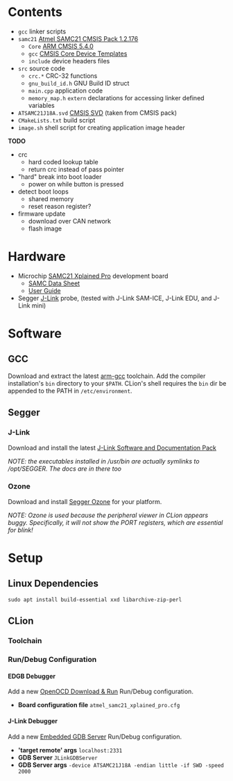 # Contents

* `gcc` linker scripts
* `samc21` [Atmel SAMC21 CMSIS Pack 1.2.176](http://packs.download.atmel.com/)
    * `Core` [ARM CMSIS 5.4.0](http://packs.download.atmel.com/)
    * `gcc` [CMSIS Core Device Templates](https://arm-software.github.io/CMSIS_5/Core/html/templates_pg.html)
    * `include` device headers files
* `src` source code
    * `crc.*` CRC-32 functions
    * `gnu_build_id.h` GNU Build ID struct
    * `main.cpp` application code
    * `memory_map.h` `extern` declarations for accessing linker defined variables
* `ATSAMC21J18A.svd` [CMSIS SVD](https://arm-software.github.io/CMSIS_5/SVD/html/index.html) (taken from CMSIS pack)
* `CMakeLists.txt` build script
* `image.sh` shell script for creating application image header

**TODO**

* crc
    * hard coded lookup table
    * return crc instead of pass pointer
* "hard" break into boot loader
    * power on while button is pressed
* detect boot loops
    * shared memory
    * reset reason register?
* firmware update
    * download over CAN network
    * flash image

# Hardware

* Microchip [SAMC21 Xplained Pro](https://www.microchip.com/DevelopmentTools/ProductDetails/ATSAMD21-XPRO) development board
    * [SAMC Data Sheet](http://ww1.microchip.com/downloads/en/DeviceDoc/SAMC20_C21_Family_Data_Sheet_DS60001479D.pdf)
    * [User Guide](http://ww1.microchip.com/downloads/en/DeviceDoc/Atmel-42460-SAM-C21-Xplained-Pro_User-Guide.pdf)
* Segger [J-Link](https://www.segger.com/products/debug-probes/j-link/) probe, (tested with J-Link SAM-ICE, J-Link EDU, and J-Link mini)

# Software

## GCC

Download and extract the latest [arm-gcc](https://developer.arm.com/tools-and-software/open-source-software/developer-tools/gnu-toolchain/gnu-rm/downloads) toolchain.
Add the compiler installation's `bin` directory to your `$PATH`.
CLion's shell requires the `bin` dir be appended to the PATH in `/etc/environment`.

## Segger

### J-Link

Download and install the latest [J-Link Software and Documentation Pack](https://www.segger.com/downloads/jlink)

_NOTE: the executables installed in /usr/bin are actually symlinks to /opt/SEGGER. The docs are in there too_

### Ozone

Download and install [Segger Ozone](https://www.segger.com/downloads/jlink#Ozone) for your platform.

_NOTE: Ozone is used because the peripheral viewer in CLion appears buggy. Specifically, it will not show the PORT registers, which are essential for blink!_

# Setup

## Linux Dependencies

`sudo apt install build-essential xxd libarchive-zip-perl`

## CLion

### Toolchain

### Run/Debug Configuration

#### EDGB Debugger

Add a new [OpenOCD Download & Run](https://www.jetbrains.com/help/clion/openocd-support.html) Run/Debug configuration.

* **Board configuration file** `atmel_samc21_xplained_pro.cfg`

#### J-Link Debugger

Add a new [Embedded GDB Server](https://www.jetbrains.com/help/clion/embedded-gdb-server.html) Run/Debug configuration.

* **'target remote' args** `localhost:2331`
* **GDB Server** `JLinkGDBServer`
* **GDB Server args** `-device ATSAMC21J18A -endian little -if SWD -speed 2000`


